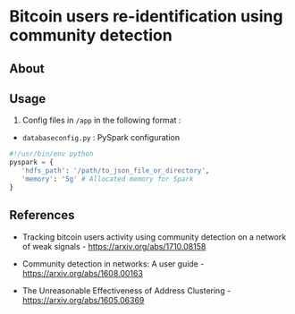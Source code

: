 # Bitcoin users re-identification using community detection

## About

## Usage

1. Config files in `/app` in the following format :

 - `databaseconfig.py` : PySpark configuration
 ```python
#!/usr/bin/env python
pyspark = {
    'hdfs_path': '/path/to_json_file_or_directory',
    'memory': '5g' # Allocated memory for Spark
}
```


## References

* Tracking bitcoin users activity using community
detection on a network of weak signals - https://arxiv.org/abs/1710.08158

* Community detection in networks: A user guide - https://arxiv.org/abs/1608.00163

* The Unreasonable Effectiveness of Address Clustering - https://arxiv.org/abs/1605.06369
